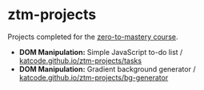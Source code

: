 # ztm-projects
Projects completed for the [zero-to-mastery course](https://www.udemy.com/the-complete-web-developer-in-2018).

- **DOM Manipulation:** Simple JavaScript to-do list / [katcode.github.io/ztm-projects/tasks](https://katcode.github.io/ztm-projects/tasks)
- **DOM Manipulation:** Gradient background generator / [katcode.github.io/ztm-projects/bg-generator](https://katcode.github.io/ztm-projects/bg-generator)
